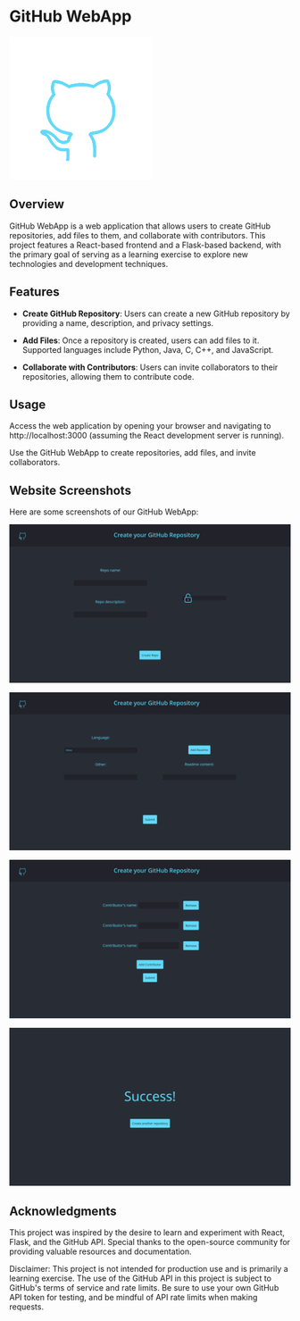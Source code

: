 # GitHub WebApp

![GitHub WebApp](frontend/src/GitHub-Mark.png)

## Overview

GitHub WebApp is a web application that allows users to create GitHub repositories, add files to them, and collaborate with contributors. This project features a React-based frontend and a Flask-based backend, with the primary goal of serving as a learning exercise to explore new technologies and development techniques.

## Features

- **Create GitHub Repository**: Users can create a new GitHub repository by providing a name, description, and privacy settings.

- **Add Files**: Once a repository is created, users can add files to it. Supported languages include Python, Java, C, C++, and JavaScript.

- **Collaborate with Contributors**: Users can invite collaborators to their repositories, allowing them to contribute code.


## Usage

Access the web application by opening your browser and navigating to http://localhost:3000 (assuming the React development server is running).

Use the GitHub WebApp to create repositories, add files, and invite collaborators.


## Website Screenshots

Here are some screenshots of our GitHub WebApp:

<!-- Slide 1 -->
![Screenshot 1](frontend/src/create.png)

<!-- Slide 2 -->
![Screenshot 2](frontend/src/files.png)

<!-- Slide 3 -->
![Screenshot 3](frontend/src/contri.png)

<!-- Slide 4 -->
![Screenshot 4](frontend/src/success.png)


## Acknowledgments

This project was inspired by the desire to learn and experiment with React, Flask, and the GitHub API. Special thanks to the open-source community for providing valuable resources and documentation.

Disclaimer: This project is not intended for production use and is primarily a learning exercise. The use of the GitHub API in this project is subject to GitHub's terms of service and rate limits. Be sure to use your own GitHub API token for testing, and be mindful of API rate limits when making requests.
